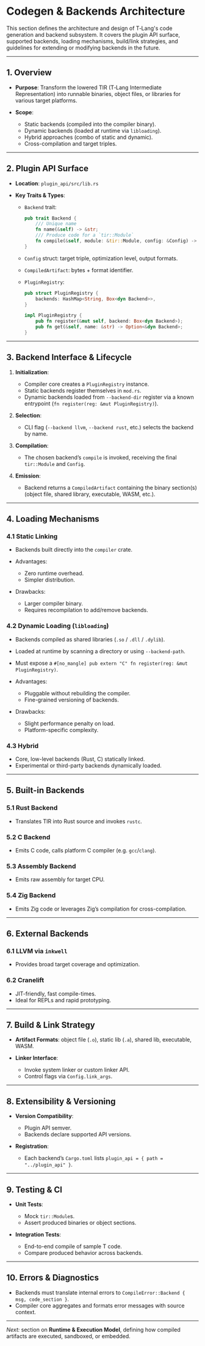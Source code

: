 # Codegen & Backends Architecture

This section defines the architecture and design of T‑Lang's code generation and backend subsystem. It covers the plugin API surface, supported backends, loading mechanisms, build/link strategies, and guidelines for extending or modifying backends in the future.

---

## 1. Overview

* **Purpose**: Transform the lowered TIR (T‑Lang Intermediate Representation) into runnable binaries, object files, or libraries for various target platforms.
* **Scope**:

    * Static backends (compiled into the compiler binary).
    * Dynamic backends (loaded at runtime via `libloading`).
    * Hybrid approaches (combo of static and dynamic).
    * Cross-compilation and target triples.

---

## 2. Plugin API Surface

* **Location**: `plugin_api/src/lib.rs`
* **Key Traits & Types**:

    * `Backend` trait:

      ```rust
      pub trait Backend {
          /// Unique name
          fn name(&self) -> &str;
          /// Produce code for a `tir::Module`
          fn compile(&self, module: &tir::Module, config: &Config) -> Result<CompiledArtifact, CompileError>;
      }
      ```
    * `Config` struct: target triple, optimization level, output formats.
    * `CompiledArtifact`: bytes + format identifier.
    * `PluginRegistry`:

      ```rust
      pub struct PluginRegistry {
          backends: HashMap<String, Box<dyn Backend>>,
      }
  
      impl PluginRegistry {
          pub fn register(&mut self, backend: Box<dyn Backend>);
          pub fn get(&self, name: &str) -> Option<&dyn Backend>;
      }
      ```

---

## 3. Backend Interface & Lifecycle

1. **Initialization**:

    * Compiler core creates a `PluginRegistry` instance.
    * Static backends register themselves in `mod.rs`.
    * Dynamic backends loaded from `--backend-dir` register via a known entrypoint (`fn register(reg: &mut PluginRegistry)`).
2. **Selection**:

    * CLI flag (`--backend llvm`, `--backend rust`, etc.) selects the backend by name.
3. **Compilation**:

    * The chosen backend’s `compile` is invoked, receiving the final `tir::Module` and `Config`.
4. **Emission**:

    * Backend returns a `CompiledArtifact` containing the binary section(s) (object file, shared library, executable, WASM, etc.).

---

## 4. Loading Mechanisms

### 4.1 Static Linking

* Backends built directly into the `compiler` crate.
* Advantages:

    * Zero runtime overhead.
    * Simpler distribution.
* Drawbacks:

    * Larger compiler binary.
    * Requires recompilation to add/remove backends.

### 4.2 Dynamic Loading (`libloading`)

* Backends compiled as shared libraries (`.so` / `.dll` / `.dylib`).
* Loaded at runtime by scanning a directory or using `--backend-path`.
* Must expose a `#[no_mangle] pub extern "C" fn register(reg: &mut PluginRegistry)`.
* Advantages:

    * Pluggable without rebuilding the compiler.
    * Fine-grained versioning of backends.
* Drawbacks:

    * Slight performance penalty on load.
    * Platform-specific complexity.

### 4.3 Hybrid

* Core, low-level backends (Rust, C) statically linked.
* Experimental or third-party backends dynamically loaded.

---

## 5. Built-in Backends

### 5.1 Rust Backend

* Translates TIR into Rust source and invokes `rustc`.

### 5.2 C Backend

* Emits C code, calls platform C compiler (e.g. `gcc`/`clang`).

### 5.3 Assembly Backend

* Emits raw assembly for target CPU.

### 5.4 Zig Backend

* Emits Zig code or leverages Zig’s compilation for cross-compilation.

---

## 6. External Backends

### 6.1 LLVM via `inkwell`

* Provides broad target coverage and optimization.

### 6.2 Cranelift

* JIT-friendly, fast compile-times.
* Ideal for REPLs and rapid prototyping.

---

## 7. Build & Link Strategy

* **Artifact Formats**: object file (`.o`), static lib (`.a`), shared lib, executable, WASM.
* **Linker Interface**:

    * Invoke system linker or custom linker API.
    * Control flags via `Config.link_args`.

---

## 8. Extensibility & Versioning

* **Version Compatibility**:

    * Plugin API semver.
    * Backends declare supported API versions.
* **Registration**:

    * Each backend’s `Cargo.toml` lists `plugin_api = { path = "../plugin_api" }`.

---

## 9. Testing & CI

* **Unit Tests**:

    * Mock `tir::Module`s.
    * Assert produced binaries or object sections.
* **Integration Tests**:

    * End-to-end compile of sample T code.
    * Compare produced behavior across backends.

---

## 10. Errors & Diagnostics

* Backends must translate internal errors to `CompileError::Backend { msg, code_section }`.
* Compiler core aggregates and formats error messages with source context.

---

*Next:* section on **Runtime & Execution Model**, defining how compiled artifacts are executed, sandboxed, or embedded.

